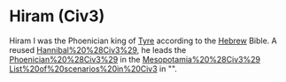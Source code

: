 # Hiram (Civ3)

Hiram I was the Phoenician king of [Tyre](Tyre) according to the [Hebrew](Hebrew) Bible. A reused [Hannibal%20%28Civ3%29](Hannibal), he leads the [Phoenician%20%28Civ3%29](Phoenicians) in the [Mesopotamia%20%28Civ3%29](Mesopotamia) [List%20of%20scenarios%20in%20Civ3](scenario) in "".